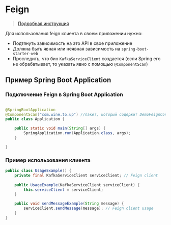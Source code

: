 # Feign
>[Подробная инструкция](https://github.com/OpenFeign/feign)

Для использования feign клиента в своем приложении нужно:
- Подтянуть зависимость на это API в свое приложение
- Должна быть явная или неявная зависимость на `spring-boot-starter-web`
- Проследить, что бин `KafkaServiceClient` создается (если Spring его не обрабатывает, то указать явно с помощью `@ComponentScan`)

## Пример Spring Boot Application
### Подключение Feign в Spring Boot Application 
```java

@SpringBootApplication
@ComponentScan("com.wine.to.up") //пакет, который содержит DemoFeignConfiguration c объявлением KafkaServiceClient
public class Application {

    public static void main(String[] args) {
        SpringApplication.run(Application.class, args);
    }

}
```
### Пример использования клиента
```java
public class UsageExample() {
    private final KafkaServiceClient serviceClient; // Feign client
    
    public UsageExample(KafkaServiceClient serviceClient) {
        this.serviceClient = serviceClient;
    }

    public void sendMessageExample(String message) {
        serviceClient.sendMessage(message); // Feign client usage
    }
}
```

